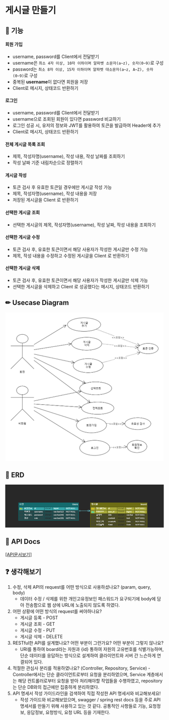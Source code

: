 # 게시글 만들기

## 🔨 기능
#### 회원 가입
- username, password를 Client에서 전달받기
- username은  `최소 4자 이상, 10자 이하이며 알파벳 소문자(a~z), 숫자(0~9)`로 구성
- password는  `최소 8자 이상, 15자 이하이며 알파벳 대소문자(a~z, A~Z), 숫자(0~9)`로 구성
- 중복된 **username**이 없다면 회원을 저장
- Client로 메시지, 상태코드 반환하기

#### 로그인
- username, password를 Client에서 전달받기
- username으로 조회된 회원이 있다면 password 비교하기
- 로그인 성공 시, 유저의 정보와 JWT를 활용하여 토큰을 발급하여 Header에 추가
- Client로 메시지, 상태코드 반환하기

#### 전체 게시글 목록 조회
- 제목, 작성자명(username), 작성 내용, 작성 날짜를 조회하기
- 작성 날짜 기준 내림차순으로 정렬하기

#### 게시글 작성 
- 토큰 검사 후 유효한 토큰일 경우에만 게시글 작성 가능
- 제목, 작성자명(username), 작성 내용을 저장
- 저장된 게시글을 Client 로 반환하기

#### 선택한 게시글 조회 
- 선택한 게시글의 제목, 작성자명(username), 작성 날짜, 작성 내용을 조회하기 

#### 선택한 게시글 수정
- 토큰 검사 후, 유효한 토큰이면서 해당 사용자가 작성한 게시글만 수정 가능
- 제목, 작성 내용을 수정하고 수정된 게시글을 Client 로 반환하기

#### 선택한 게시글 삭제 
- 토큰 검사 후, 유효한 토큰이면서 해당 사용자가 작성한 게시글만 삭제 가능
- 선택한 게시글을 삭제하고 Client 로 성공했다는 메시지, 상태코드 반환하기

## ✏ Usecase Diagram
![게시글_유스케이스](https://github.com/jyparkDev/hanghae_spring_homework/blob/main/springBasic/docs/usecase.png)

## 📜 ERD
![게시판 ERD](https://github.com/jyparkDev/hanghae_spring_homework/blob/main/springBasic/docs/erd.png)

## 📜 API Docs
<a href="https://github.com/jyparkDev/hanghae_spring_homework/blob/main/springBasic/docs/api_docs.md">[API문서보기]</a>


## ❓ 생각해보기
1. 수정, 삭제 API의 request를 어떤 방식으로 사용하셨나요? (param, query, body)
    - 데이터 수정 / 삭제를 위한 개인고유정보인 패스워드가 요구되기에 body에 담아 전송함으로 웹 상에 URL에 노출되지 않도록 하였다.
2. 어떤 상황에 어떤 방식의 request를 써야하나요?
    - 게시글 등록 - POST
    - 게시글 조회 - GET
    - 게시글 수정 - PUT
    - 게시글 삭제 - DELETE
3. RESTful한 API를 설계했나요? 어떤 부분이 그런가요? 어떤 부분이 그렇지 않나요?
    - URI를 통하여 board라는 자원과 {id} 통하여 자원의 고유번호를 식별가능하며, 단순 데이터를 응답하는 방식으로 설계하여 클라이언트와 서버 간 느슨하게 연결되어 있다.
4. 적절한 관심사 분리를 적용하였나요? (Controller, Repository, Service)
    -Controller에서는 단순 클라이언트로부터 요청을 분리하였으며, Service 계층에서는 해당 컨트롤러로부터 요청을 받아 처리해야할 작업들을 수행하였고, repository는 단순 DB와의 접근에만 집중하게 분리하였다.
5. API 명세서 작성 가이드라인을 검색하여 직접 작성한 API 명세서와 비교해보세요!
    - 작성 가이드와 비교해보았으며, swagger / spring rest docs 등을 주로 API 명세서를 만들기 위해 사용하고 있는 것 같다. 공통적인 사항들로 기능, 요청정보, 응답정보, 요청방식, 요청 URL 등을 기재한다.
    
    
